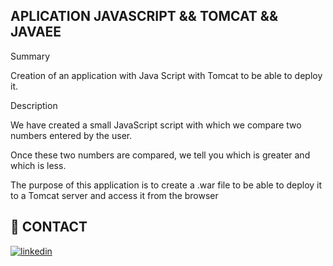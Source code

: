 
## APLICATION JAVASCRIPT && TOMCAT && JAVAEE

Summary

Creation of an application with Java Script with Tomcat to be able to deploy it.

Description

We have created a small JavaScript script with which we compare two numbers entered by the user.

Once these two numbers are compared, we tell you which is greater and which is less.

The purpose of this application is to create a .war file to be able to deploy it to a Tomcat server and access it from the browser
## 🔗 CONTACT

[![linkedin](https://img.shields.io/badge/linkedin-0A66C2?style=for-the-badge&logo=linkedin&logoColor=white)](https://www.linkedin.com/in/aleksander-trujillo-90a066299/)

